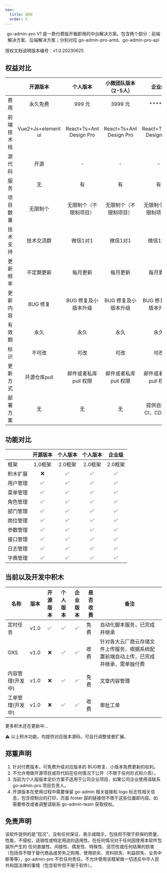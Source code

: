 ```yaml
---
nav:
  title: 授权
  order: 5
---
```



<div align="center">

go-admin-pro V1 是一款付费版开箱即用的中台解决方案。包含两个部分：前端解决方案、后端解决方案；分别对应 go-admin-pro-antd、go-admin-pro-api

</div>

授权文档说明版本编号：v1.0.20230625

## 权益对比

|          |  开源版本  |        个人版本      |       小微团队版本（2-5人）  |     企业级         |
| -------- | :--------: | :---------------: |:----------------: | :--------------------: |
| 费用     |  永久免费  |         999 元       |         3999 元   |        **** 元         |
|前端技术栈|Vue2+Js+element ui|React+Ts+Ant Design Pro|React+Ts+Ant Design Pro|React+Ts+Ant Design Pro|
| 源代码   |    开源    |          -          |       -          |          -        |
| 服务     |     无     |           有        |   有           |           有           |
| 项目数量 |  无限制个  | 无限制个（不限制项目） | 无限制个（不限制项目） |无限制个（不限制项目） |
| 技术支持 | 技术交流群 |       微信1对1     |       微信1对1       |微信1对1       |
| 更新频率 | 不定期更新 |        每月更新        | 每月更新        |        每月更新        |
| 更新内容 |  BUG 修复  |  BUG 修复及小版本升级  |  BUG 修复及小版本升级  |  BUG 修复及小版本升级  |
| 有效期   |    永久    |          永久          |永久          |          永久          |
| 标识     |   不可改   |          可改          | 可改          |          可改          |
| 更新方式 |     开源仓库pull     | 邮件或者私库 pull 权限 |邮件或者私库 pull 权限 |  邮件或者私库 pull 权限  |
| 部署方案 |     无     |           无           |  无           | 提供自动化 CI，CD 方案 |

## 功能对比

|          |   开源版本   |  个人版本  |个人版本  |   企业级   |
| -------- | :----------: | :--------: | :--------: | :--------: |
| 框架     | 1.0框架 | 2.0框架 |2.0框架 | 2.0框架 |
| 积木扩展 |   ❌    |   ✅    |   ✅   |   ✅   |
| 用户管理 |   ✅    |   ✅    |   ✅   |   ✅   |
| 菜单管理 |   ✅    |   ✅    |   ✅   |   ✅   |
| 角色管理 |   ✅    |   ✅    |   ✅   |   ✅   |
| 部门管理 |   ✅    |   ✅    |   ✅   |   ✅   |
| 岗位管理 |   ✅    |   ✅    |   ✅   |   ✅   |
| 参数管理 |   ✅    |   ✅    |   ✅   |   ✅   |
| 接口管理 |   ✅    |   ✅    |   ✅   |   ✅   |
| 日志管理 |   ✅    |   ✅    |   ✅   |   ✅   |
| 字典管理 |   ✅    |   ✅    |   ✅   |   ✅   |

## 当前以及开发中积木

| 名称             |版本| 开源版本 | 个人版本 | 企业版本 | 是否收费 |备注
| ---------------- |--| :------: | :---------: | :---------: | -------- |-------- |
| 定时任务         | v1.0|   ✅    |     ✅      |     ✅      | 免费     | 自动化脚本服务，已完成并继承
| OXS              | v1.0 |  ❌    |     ✅      |     ✅      | 收费     |针对各大云厂商云存储文件上传服务，根据系统配置前端自动上传，已完成并继承，需单独付费
| 内容管理(开发中) |  v1.0  |❌    |     ✅      |     ✅      | 免费     | 文章内容管理
| 工单管理(开发中) |  v1.0  |❌    |     ✅      |     ✅      | 收费     | 审批工单

更多积木还在更新中...

⚠️ 以上积木功能，均提供对应版本源码，可自行调整或者扩展。

## 郑重声明

1. 针对付费版本，可免费升级对应版本的 BUG修复、小版本免费更新的权利。
2. 不允许用做开源项目或将代码在任何情况下公开（不限于任何形式和介质）。
3. 当前为个人版版本定价方案不适用于公司企业项目，如果公司企业使用请联系 go-admin-pro 项目负责人。
4. 开源版本在使用过程中需要保留 go-admin 相关链接和 logo 标志性相关信息，包含控制台的打印，页面 footer 部的链接但不限于这些位置即内容。如需要修改或者调整请联系 go-admin-team 获取授权。

## 免责声明

该软件提供的是“现况”，没有任何保证，表示或暗示，包括但不限于担保的质量，性能，不侵权，适销性或特定用途的适用性。在任何情况对于任何因使用本软件包装所产生的 任何直接性、间接性、偶发性、特殊性、惩罚性或任何结果的损害（包括但不限于替代商品或劳务之购用、使用损失、资料损失、利益损失、业务中断等等），go-admin-pro 不负任何责任。不允许使用该框架做一切违反中华人民共和国法律的事情（包含软件但不限于软件）。
